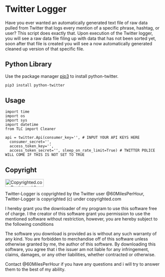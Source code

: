# Twitter Logger

Have you ever wanted an automatically generated text file of raw data pulled from Twitter that logs every mention of a specific phrase, hashtag, or user? This script does exactly that. Upon execution of the Twitter logger, you will see a raw data file filing up with data that has not been sorted yet, soon after that file is created you will see a now automatically generated cleaned up version of that specific file.

## Python Library

Use the package manager [pip3](https://pypi.org/project/python-twitter/) to install python-twitter.

```bash
pip3 install python-twitter
```

## Usage

```import twitter
import time
import os
import sys
import datetime
from TLC import Cleaner

api = twitter.Api(consumer_key='', # INPUT YOUR API KEYS HERE
  consumer_secret='',
  access_token_key='',
  access_token_secret='', sleep_on_rate_limit=True) # TWITTER POLICE WILL COME IF THIS IS NOT SET TO TRUE
```

## Copyright

<a class="copyrighted-badge" title="Copyrighted.com Registered &amp; Protected" target="_blank" href="https://www.copyrighted.com/work/SDN9EdkW1uqttNJe"><img alt="Copyrighted.com Registered &amp; Protected" border="0" width="125" height="25" srcset="https://static.copyrighted.com/badges/125x25/05_2_2x.png 2x" src="https://static.copyrighted.com/badges/125x25/05_2.png" /></a>

Twitter-Logger is copyrighted by the Twitter user @60MilesPerHour, Twitter-Logger is copyrighted (c) under copyrighted.com

I hereby grant you the downloader of my program to use this software free of charge. I the creator of this software grant you permission to use the mentioned software without restriction, however, you are hereby subject to the following conditions

The software you download is provided as is without any such warranty of any kind. 
You are forbidden to merchandise off of this software unless otherwise granted by me, the author of this software.
By downloading this software, you agree that i the issuer am not liable for any infringement, claims, damages, or any other liabilities, whether contracted or otherwise.

Contact @60MilesPerHour if you have any questions and i will try to answer them to the best of my ability.
